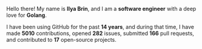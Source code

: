 Hello there! My name is **Ilya Brin**, and I am a **software engineer** with a deep love for **Golang**.

I have been using GitHub for the past **14 years**, and during that time, I have made **5010** contributions, opened **282** issues, submitted **166** pull requests, and contributed to **17** open-source projects.

